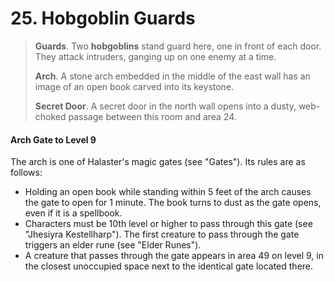 # 25. Hobgoblin Guards

>**Guards**. Two **hobgoblins** stand guard here, one in front of each door. They attack intruders, ganging up on one enemy at a time.
>
>**Arch**. A stone arch embedded in the middle of the east wall has an image of an open book carved into its keystone.
>
>**Secret Door**. A secret door in the north wall opens into a dusty, web-choked passage between this room and area 24.
>

#### Arch Gate to Level 9

The arch is one of Halaster's magic gates (see "Gates"). Its rules are as follows:

- Holding an open book while standing within 5 feet of the arch causes the gate to open for 1 minute. The book turns to dust as the gate opens, even if it is a spellbook.
- Characters must be 10th level or higher to pass through this gate (see "Jhesiyra Kestellharp"). The first creature to pass through the gate triggers an elder rune (see "Elder Runes").
- A creature that passes through the gate appears in area 49 on level 9, in the closest unoccupied space next to the identical gate located there.